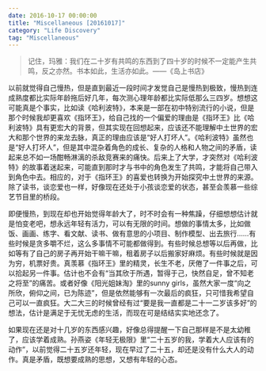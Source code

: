 ```yaml
---
date: 2016-10-17 00:00:00
title: "Miscellaneous [20161017]"
category: "Life Discovery"
tag: "Miscellaneous"
---
```


>记住，玛雅：我们在二十岁有共鸣的东西到了四十岁的时候不一定能产生共鸣，反之亦然。书本如此，生活亦如此。——《岛上书店》

以前就觉得自己慢热，但是直到最近一段时间才发觉自己是慢热到极致，慢热到连成熟度都比实际年龄拖后好几年，每次测心理年龄都比实际低那么三四岁。想想这可能真是个事实，比如读《哈利波特》，本来是一部在初中特别流行的小说，但是那个时候我却更喜欢《指环王》，给自己找的一个偏爱的理由是《指环王》比《哈利波特》具有更宏大的背景，但其实现在回想起来，应该还不能理解中土世界的宏大和那个世界的来龙去脉，真正的理由应该是“好人打坏人”。《哈利波特》虽然也是“好人打坏人”，但是其中混杂着角色的成长、复杂的人格和人物之间的矛盾，读起来总不如一场酣畅淋漓的杀敌竞赛来的痛快。后来上了大学，才突然对《哈利波特》的故事着迷起来，可能直到那时才与书中的角色发生了共鸣，才能将自己带入到角色中去。相应的，对于《指环王》的喜爱也转换为开始探究中土世界的来源。除了读书，谈恋爱也一样，好像现在还处于小孩谈恋爱的状态，甚至会羡慕一些综艺节目里的桥段。

即便慢热，到现在却也开始觉得年龄大了，时不时会有一种焦躁，仔细想想估计就是怕变老吧，想永远年轻有活力，可以有无限的时间。想做的事情太多，比如做饭、画画、练字、看文献、读书、做有意思的小项目、制作模型、出去旅行……有些时候是贪多嚼不烂，这么多事情不可能都做得到。有些时候总想等以后再做，比如等有了自己的房子再开始干嘛干嘛，租着房子以后搬家好麻烦。有些时候就是因为穷，机票好贵。真羡慕《指环王》里的精灵，长生不老，厌倦了一件事之后，可以拾起另一件事。估计也不会有“当其欣于所遇，暂得于己，快然自足，曾不知老之将至”的痛苦。或者好像《阳光姐妹淘》里的sunny girls，虽然大家一度“向之所欣，俯仰之间，已为陈迹”，但是依然能够有一次最后的疯狂，只可惜我希望自己可以一直疯狂。大二大三的时候曾经有过“要是我一直都是二十一二岁该多好”的想法，估计是满足于无忧无虑的生活，而现在可是结结实实地还念了。

如果现在还是对十几岁的东西感兴趣，好像总得提醒一下自己那样是不是太幼稚了，应该学着成熟。孙燕姿《年轻无极限》里“二十五岁的我，学着大人应该有的动作”，以前觉得二十五岁还年轻，现在早过了二十五，却还是没有什么大人的动作。真是矛盾，既想要成熟的思想，又想有年轻的心态。